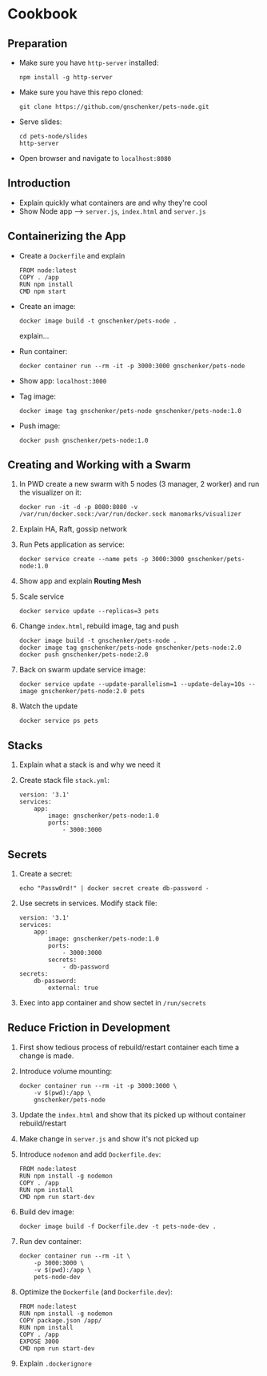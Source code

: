 # Cookbook

## Preparation

* Make sure you have `http-server` installed:

    ```
    npm install -g http-server
    ```

* Make sure you have this repo cloned:

    ```
    git clone https://github.com/gnschenker/pets-node.git
    ```

* Serve slides:

    ```
    cd pets-node/slides
    http-server
    ```

 * Open browser and navigate to `localhost:8080`

## Introduction

* Explain quickly what containers are and why they're cool
* Show Node app --> `server.js`, `index.html` and `server.js`

## Containerizing the App

* Create a `Dockerfile` and explain

    ```
    FROM node:latest
    COPY . /app
    RUN npm install
    CMD npm start
    ```

* Create an image:

    ```
    docker image build -t gnschenker/pets-node .
    ```

    explain...

* Run container:

    ```
    docker container run --rm -it -p 3000:3000 gnschenker/pets-node
    ```

* Show app: `localhost:3000`

* Tag image:

    ```
    docker image tag gnschenker/pets-node gnschenker/pets-node:1.0
    ```

* Push image:

    ```
    docker push gnschenker/pets-node:1.0
    ```

## Creating and Working with a Swarm

1. In PWD create a new swarm with 5 nodes (3 manager, 2 worker) and run the visualizer on it:

    ```
    docker run -it -d -p 8080:8080 -v /var/run/docker.sock:/var/run/docker.sock manomarks/visualizer
    ```
    
2. Explain HA, Raft, gossip network
3. Run Pets application as service:

    ```
    docker service create --name pets -p 3000:3000 gnschenker/pets-node:1.0
    ```

4. Show app and explain **Routing Mesh**
5. Scale service

    ```
    docker service update --replicas=3 pets
    ```

6. Change `index.html`, rebuild image, tag and push

    ```
    docker image build -t gnschenker/pets-node .
    docker image tag gnschenker/pets-node gnschenker/pets-node:2.0
    docker push gnschenker/pets-node:2.0
    ```

7. Back on swarm update service image:

    ```
    docker service update --update-parallelism=1 --update-delay=10s --image gnschenker/pets-node:2.0 pets
    ```

8. Watch the update

    ```
    docker service ps pets
    ```

## Stacks

1. Explain what a stack is and why we need it
2. Create stack file `stack.yml`:

    ```
    version: '3.1'
    services:
        app:
            image: gnschenker/pets-node:1.0
            ports:
                - 3000:3000
    ```

## Secrets

1. Create a secret:

    ```
    echo "Passw0rd!" | docker secret create db-password -
    ```

2. Use secrets in services. Modify stack file:

    ```
    version: '3.1'
    services:
        app:
            image: gnschenker/pets-node:1.0
            ports:
                - 3000:3000
            secrets:
                - db-password
    secrets:
        db-password:
            external: true
    ```

3. Exec into app container and show sectet in `/run/secrets`

## Reduce Friction in Development

1. First show tedious process of rebuild/restart container each time a change is made.
2. Introduce volume mounting:

    ```
    docker container run --rm -it -p 3000:3000 \
        -v $(pwd):/app \
        gnschenker/pets-node
    ```

3. Update the `index.html` and show that its picked up without container rebuild/restart
4. Make change in `server.js` and show it's not picked up
5. Introduce `nodemon` and add `Dockerfile.dev`:

    ```
    FROM node:latest
    RUN npm install -g nodemon
    COPY . /app
    RUN npm install
    CMD npm run start-dev
    ```

6. Build dev image:

    ```
    docker image build -f Dockerfile.dev -t pets-node-dev .
    ```

7. Run dev container:

    ```
    docker container run --rm -it \
        -p 3000:3000 \
        -v $(pwd):/app \
        pets-node-dev
    ```

8. Optimize the `Dockerfile` (and `Dockerfile.dev`):

    ```
    FROM node:latest
    RUN npm install -g nodemon
    COPY package.json /app/
    RUN npm install
    COPY . /app
    EXPOSE 3000
    CMD npm run start-dev
    ```

9. Explain `.dockerignore`
